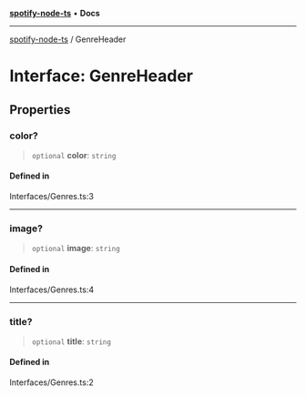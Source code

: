 [**spotify-node-ts**](../README.md) • **Docs**

***

[spotify-node-ts](../README.md) / GenreHeader

# Interface: GenreHeader

## Properties

### color?

> `optional` **color**: `string`

#### Defined in

Interfaces/Genres.ts:3

***

### image?

> `optional` **image**: `string`

#### Defined in

Interfaces/Genres.ts:4

***

### title?

> `optional` **title**: `string`

#### Defined in

Interfaces/Genres.ts:2
